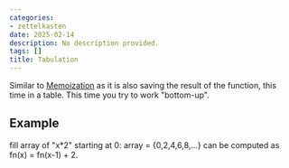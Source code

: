 ```yaml
---
categories:
- zettelkasten
date: 2025-02-14
description: No description provided.
tags: []
title: Tabulation
---
```


Similar to [Memoization](Memoization.md) as it is also saving the result of the function, this time in a table. This time you try to work "bottom-up". 

## Example

fill array of "x\*2" starting at 0: array = {0,2,4,6,8,...} can be computed as fn(x) = fn(x-1) + 2.
